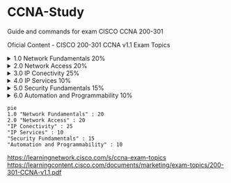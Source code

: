 # CCNA-Study
Guide and commands for exam CISCO CCNA 200-301

Oficial Content - CISCO 
200-301 CCNA v1.1 Exam Topics

<details>
<summary> 1.0 Network Fundamentals           20% </summary>

</details>
<details> 
<summary> 2.0 Network Access                 20% </summary>

</details>
<details> 
<summary> 3.0 IP Conectivity                 25% </summary>

</details>
<details> 
<summary> 4.0 IP Services                    10% </summary>

</details>
<details> 
<summary> 5.0 Security Fundamentals          15% </summary>

</details>
<details> 
<summary> 6.0 Automation and Programmability 10% </summary>

</details> 

```mermaid
pie
1.0 "Network Fundamentals" : 20
2.0 "Network Access" : 20
"IP Conectivity" : 25
"IP Services" : 10
"Security Fundamentals" : 15
"Automation and Programmability" : 10
```



https://learningnetwork.cisco.com/s/ccna-exam-topics
https://learningcontent.cisco.com/documents/marketing/exam-topics/200-301-CCNA-v1.1.pdf
